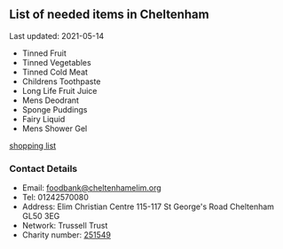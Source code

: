 <!-- summary_marker starts -->
## List of needed items in Cheltenham

Last updated: 2021-05-14

- Tinned Fruit
- Tinned Vegetables
- Tinned Cold Meat
- Childrens Toothpaste
- Long Life Fruit Juice
- Mens Deodrant
- Sponge Puddings
- Fairy Liquid
- Mens Shower Gel
<!-- summary_marker ends -->

[shopping list](https://cheltenham.foodbank.org.uk/give-help/donate-food/)

### Contact Details

<!-- contact_marker starts -->
- Email: foodbank@cheltenhamelim.org
- Tel: 01242570080
- Address: Elim Christian Centre 115-117 St George's Road Cheltenham GL50 3EG
- Network: Trussell Trust
- Charity number: [251549](https://register-of-charities.charitycommission.gov.uk/charity-details/?regid=251549&subid=0)
<!-- contact_marker ends -->
